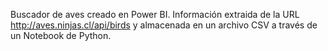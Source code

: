 Buscador de aves creado en Power BI. Información extraida de la URL http://aves.ninjas.cl/api/birds y almacenada en un archivo CSV a través de un Notebook de Python.
